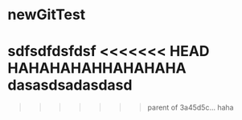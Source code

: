 # newGitTest
sdfsdfdsfdsf
<<<<<<< HEAD
HAHAHAHAHHAHAHAHA
dasasdsadasdasd
=======
>>>>>>> parent of 3a45d5c... haha
